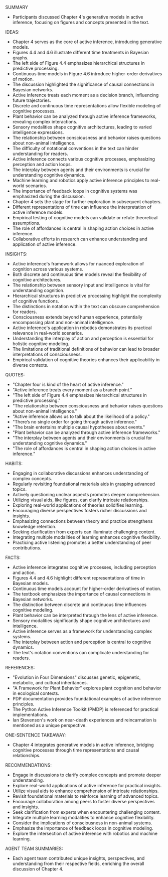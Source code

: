 SUMMARY
- Participants discussed Chapter 4's generative models in active inference, focusing on figures and concepts presented in the text.

IDEAS:
- Chapter 4 serves as the core of active inference, introducing generative models.
- Figures 4.4 and 4.6 illustrate different time treatments in Bayesian graphs.
- The left side of Figure 4.4 emphasizes hierarchical structures in predictive processing.
- Continuous time models in Figure 4.6 introduce higher-order derivatives of motion.
- The discussion highlighted the significance of causal connections in Bayesian networks.
- Active inference treats each moment as a decision branch, influencing future trajectories.
- Discrete and continuous time representations allow flexible modeling of cognitive processes.
- Plant behavior can be analyzed through active inference frameworks, revealing complex interactions.
- Sensory modalities shape cognitive architectures, leading to varied intelligence expressions.
- The relationship between consciousness and behavior raises questions about non-animal intelligence.
- The difficulty of notational conventions in the text can hinder understanding for readers.
- Active inference connects various cognitive processes, emphasizing perception and action loops.
- The interplay between agents and their environments is crucial for understanding cognitive dynamics.
- Machine learning and robotics apply active inference principles to real-world scenarios.
- The importance of feedback loops in cognitive systems was emphasized during the discussion.
- Chapter 4 sets the stage for further exploration in subsequent chapters.
- Different representations of time can influence the interpretation of active inference models.
- Empirical testing of cognitive models can validate or refute theoretical assumptions.
- The role of affordances is central in shaping action choices in active inference.
- Collaborative efforts in research can enhance understanding and application of active inference.

INSIGHTS:
- Active inference's framework allows for nuanced exploration of cognition across various systems.
- Both discrete and continuous time models reveal the flexibility of cognitive architectures.
- The relationship between sensory input and intelligence is vital for understanding cognition.
- Hierarchical structures in predictive processing highlight the complexity of cognitive functions.
- The distinctions in notation within the text can obscure comprehension for readers.
- Consciousness extends beyond human experience, potentially encompassing plant and non-animal intelligence.
- Active inference's application in robotics demonstrates its practical relevance in real-world scenarios.
- Understanding the interplay of action and perception is essential for holistic cognitive modeling.
- The limitations of traditional definitions of behavior can lead to broader interpretations of consciousness.
- Empirical validation of cognitive theories enhances their applicability in diverse contexts.

QUOTES:
- "Chapter four is kind of the heart of active inference."
- "Active inference treats every moment as a branch point."
- "The left side of Figure 4.4 emphasizes hierarchical structures in predictive processing."
- "The relationship between consciousness and behavior raises questions about non-animal intelligence."
- "Active inference allows us to talk about the likelihood of a policy."
- "There’s no single order for going through active inference."
- "The brain entertains multiple causal hypotheses about events."
- "Plant behavior can be analyzed through active inference frameworks."
- "The interplay between agents and their environments is crucial for understanding cognitive dynamics."
- "The role of affordances is central in shaping action choices in active inference."

HABITS:
- Engaging in collaborative discussions enhances understanding of complex concepts.
- Regularly revisiting foundational materials aids in grasping advanced topics.
- Actively questioning unclear aspects promotes deeper comprehension.
- Utilizing visual aids, like figures, can clarify intricate relationships.
- Exploring real-world applications of theories solidifies learning.
- Encouraging diverse perspectives fosters richer discussions and insights.
- Emphasizing connections between theory and practice strengthens knowledge retention.
- Seeking clarification from experts can illuminate challenging content.
- Integrating multiple modalities of learning enhances cognitive flexibility.
- Practicing active listening promotes a better understanding of peer contributions.

FACTS:
- Active inference integrates cognitive processes, including perception and action.
- Figures 4.4 and 4.6 highlight different representations of time in Bayesian models.
- Continuous time models account for higher-order derivatives of motion.
- The textbook emphasizes the importance of causal connections in Bayesian networks.
- The distinction between discrete and continuous time influences cognitive modeling.
- Plant behavior can be interpreted through the lens of active inference.
- Sensory modalities significantly shape cognitive architectures and intelligence.
- Active inference serves as a framework for understanding complex systems.
- The interplay between action and perception is central to cognitive dynamics.
- The text's notation conventions can complicate understanding for readers.

REFERENCES:
- "Evolution in Four Dimensions" discusses genetic, epigenetic, metabolic, and cultural inheritances.
- "A Framework for Plant Behavior" explores plant cognition and behavior in ecological contexts.
- PDP documentation provides foundational examples of active inference principles.
- The Python Active Inference Toolkit (PMDP) is referenced for practical implementations.
- Ian Stevenson's work on near-death experiences and reincarnation is mentioned as a unique perspective.

ONE-SENTENCE TAKEAWAY:
- Chapter 4 integrates generative models in active inference, bridging cognitive processes through time representations and causal relationships.

RECOMMENDATIONS:
- Engage in discussions to clarify complex concepts and promote deeper understanding.
- Explore real-world applications of active inference for practical insights.
- Utilize visual aids to enhance comprehension of intricate relationships.
- Revisit foundational materials to reinforce learning of advanced topics.
- Encourage collaboration among peers to foster diverse perspectives and insights.
- Seek clarification from experts when encountering challenging content.
- Integrate multiple learning modalities to enhance cognitive flexibility.
- Consider the implications of consciousness in non-animal systems.
- Emphasize the importance of feedback loops in cognitive modeling.
- Explore the intersection of active inference with robotics and machine learning. 

AGENT TEAM SUMMARIES:
- Each agent team contributed unique insights, perspectives, and understanding from their respective fields, enriching the overall discussion of Chapter 4.
